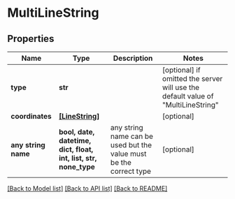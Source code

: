 # MultiLineString


## Properties
Name | Type | Description | Notes
------------ | ------------- | ------------- | -------------
**type** | **str** |  | [optional]  if omitted the server will use the default value of "MultiLineString"
**coordinates** | [**[LineString]**](LineString.md) |  | [optional] 
**any string name** | **bool, date, datetime, dict, float, int, list, str, none_type** | any string name can be used but the value must be the correct type | [optional]

[[Back to Model list]](../README.md#documentation-for-models) [[Back to API list]](../README.md#documentation-for-api-endpoints) [[Back to README]](../README.md)


